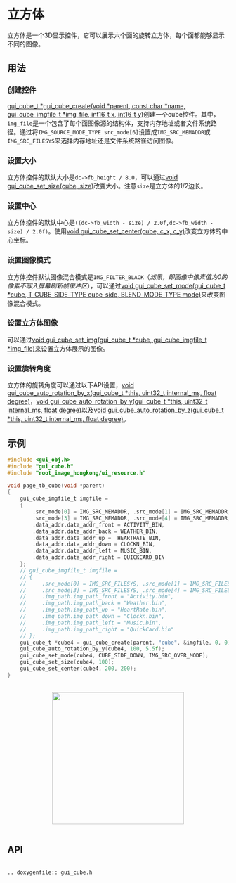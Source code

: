 # 立方体

立方体是一个3D显示控件，它可以展示六个面的旋转立方体，每个面都能够显示不同的图像。

## 用法
### 创建控件
[gui_cube_t *gui_cube_create(void *parent,  const char *name, gui_cube_imgfile_t *img_file, int16_t x, int16_t y)](#gui_cube_create)创建一个cube控件。其中，`img_file`是一个包含了每个面图像源的结构体，支持内存地址或者文件系统路径。通过将`IMG_SOURCE_MODE_TYPE src_mode[6]`设置成`IMG_SRC_MEMADDR`或`IMG_SRC_FILESYS`来选择内存地址还是文件系统路径访问图像。

### 设置大小
立方体控件的默认大小是`dc->fb_height / 8.0`，可以通过[void gui_cube_set_size(cube, size)](#gui_cube_set_size)改变大小。注意`size`是立方体的1/2边长。

### 设置中心
立方体控件的默认中心是`((dc->fb_width - size) / 2.0f,dc->fb_width - size) / 2.0f)`。使用[void gui_cube_set_center(cube, c_x, c_y)](#gui_cube_set_center)改变立方体的中心坐标。

### 设置图像模式
立方体控件默认图像混合模式是`IMG_FILTER_BLACK`（*滤黑，即图像中像素值为0的像素不写入屏幕刷新帧缓冲区*），可以通过[void gui_cube_set_mode(gui_cube_t *cube, T_CUBE_SIDE_TYPE cube_side, BLEND_MODE_TYPE mode)](#gui_cube_set_mode)来改变图像混合模式。

### 设置立方体图像
可以通过[void gui_cube_set_img(gui_cube_t *cube, gui_cube_imgfile_t *img_file)](#gui_cube_set_img)来设置立方体展示的图像。

### 设置旋转角度
立方体的旋转角度可以通过以下API设置，[void gui_cube_auto_rotation_by_x(gui_cube_t *this, uint32_t internal_ms, float degree)](#gui_cube_auto_rotation_by_x)，[void gui_cube_auto_rotation_by_y(gui_cube_t *this, uint32_t internal_ms, float degree)](#gui_cube_auto_rotation_by_y)以及[void gui_cube_auto_rotation_by_z(gui_cube_t *this, uint32_t internal_ms, float degree)](#gui_cube_auto_rotation_by_z)。


## 示例
```c
#include <gui_obj.h>
#include "gui_cube.h"
#include "root_image_hongkong/ui_resource.h"

void page_tb_cube(void *parent)
{
    gui_cube_imgfile_t imgfile =
    {
        .src_mode[0] = IMG_SRC_MEMADDR, .src_mode[1] = IMG_SRC_MEMADDR, .src_mode[2] = IMG_SRC_MEMADDR,
        .src_mode[3] = IMG_SRC_MEMADDR, .src_mode[4] = IMG_SRC_MEMADDR, .src_mode[5] = IMG_SRC_MEMADDR,
        .data_addr.data_addr_front = ACTIVITY_BIN,
        .data_addr.data_addr_back = WEATHER_BIN,
        .data_addr.data_addr_up =  HEARTRATE_BIN,
        .data_addr.data_addr_down = CLOCKN_BIN,
        .data_addr.data_addr_left = MUSIC_BIN,
        .data_addr.data_addr_right = QUICKCARD_BIN
    };
    // gui_cube_imgfile_t imgfile =
    // {
    //     .src_mode[0] = IMG_SRC_FILESYS, .src_mode[1] = IMG_SRC_FILESYS, .src_mode[2] = IMG_SRC_FILESYS,
    //     .src_mode[3] = IMG_SRC_FILESYS, .src_mode[4] = IMG_SRC_FILESYS, .src_mode[5] = IMG_SRC_FILESYS,
    //     .img_path.img_path_front = "Activity.bin",
    //     .img_path.img_path_back = "Weather.bin",
    //     .img_path.img_path_up = "HeartRate.bin",
    //     .img_path.img_path_down = "Clockn.bin",
    //     .img_path.img_path_left = "Music.bin",
    //     .img_path.img_path_right = "QuickCard.bin"
    // };
    gui_cube_t *cube4 = gui_cube_create(parent, "cube", &imgfile, 0, 0);
    gui_cube_auto_rotation_by_y(cube4, 100, 5.5f);
    gui_cube_set_mode(cube4, CUBE_SIDE_DOWN, IMG_SRC_OVER_MODE);
    gui_cube_set_size(cube4, 100);
    gui_cube_set_center(cube4, 200, 200);
}
```
<br/>
<div style="text-align: center"><img width= "300" src="https://docs.realmcu.com/HoneyGUI/image/widgets/cube.gif"></div>
<br/>

## API

```eval_rst

.. doxygenfile:: gui_cube.h

```
